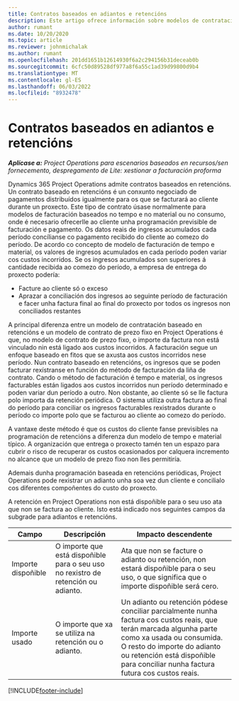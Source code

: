 ```yaml
---
title: Contratos baseados en adiantos e retencións
description: Este artigo ofrece información sobre modelos de contratación baseados en retencións e avances nas operacións do proxecto.
author: rumant
ms.date: 10/20/2020
ms.topic: article
ms.reviewer: johnmichalak
ms.author: rumant
ms.openlocfilehash: 201dd1651b12614930f6a2c294156b31deceab0b
ms.sourcegitcommit: 6cfc50d89528df977a8f6a55c1ad39d99800d9b4
ms.translationtype: MT
ms.contentlocale: gl-ES
ms.lasthandoff: 06/03/2022
ms.locfileid: "8932478"
---
```

# <a name="advances-and-retainer-based-contracts"></a>Contratos baseados en adiantos e retencións


_**Aplícase a:** Project Operations para escenarios baseados en recursos/sen fornecemento, despregamento de Lite: xestionar a facturación proforma_

Dynamics 365 Project Operations admite contratos baseados en retencións. Un contrato baseado en retencións é un conxunto negociado de pagamentos distribuídos igualmente para os que se facturará ao cliente durante un proxecto. Este tipo de contrato úsase normalmente para modelos de facturación baseados no tempo e no material ou no consumo, onde é necesario ofrecerlle ao cliente unha programación previsible de facturación e pagamento. Os datos reais de ingresos acumulados cada período concílianse co pagamento recibido do cliente ao comezo do período. De acordo co concepto de modelo de facturación de tempo e material, os valores de ingresos acumulados en cada período poden variar cos custos incorridos. Se os ingresos acumulados son superiores á cantidade recibida ao comezo do período, a empresa de entrega do proxecto podería:

- Facture ao cliente só o exceso 
- Aprazar a conciliación dos ingresos ao seguinte período de facturación e facer unha factura final ao final do proxecto por todos os ingresos non conciliados restantes

A principal diferenza entre un modelo de contratación baseado en retencións e un modelo de contrato de prezo fixo en Project Operations é que, no modelo de contrato de prezo fixo, o importe da factura non está vinculado nin está ligado aos custos incorridos. A facturación segue un enfoque baseado en fitos que se axusta aos custos incorridos nese período. Nun contrato baseado en retencións, os ingresos que se poden facturar rexístranse en función do método de facturación da liña de contrato. Cando o método de facturación é tempo e material, os ingresos facturables están ligados aos custos incorridos nun período determinado e poden variar dun período a outro. Non obstante, ao cliente só se lle factura polo importa da retención periódica. O sistema utiliza outra factura ao final do período para conciliar os ingresos facturables rexistrados durante o período co importe polo que se facturou ao cliente ao comezo do período.

A vantaxe deste método é que os custos do cliente fanse previsibles na programación de retencións a diferenza dun modelo de tempo e material típico. A organización que entrega o proxecto tamén ten un espazo para cubrir o risco de recuperar os custos ocasionados por calquera incremento no alcance que un modelo de prezo fixo non lles permitiría.

Ademais dunha programación baseada en retencións periódicas, Project Operations pode rexistrar un adianto unha soa vez dun cliente e concilialo cos diferentes compoñentes do custo do proxecto.

A retención en Project Operations non está dispoñible para o seu uso ata que non se factura ao cliente. Isto está indicado nos seguintes campos da subgrade para adiantos e retencións.

| Campo | Descripción | Impacto descendente |
| --- | --- | --- |
| Importe dispoñible | O importe que está dispoñible para o seu uso no rexistro de retención ou adianto. | Ata que non se facture o adianto ou retención, non estará dispoñible para o seu uso, o que significa que o importe dispoñible será cero. |
| Importe usado | O importe que xa se utiliza na retención ou o adianto. | Un adianto ou retención pódese conciliar parcialmente nunha factura cos custos reais, que terán marcada algunha parte como xa usada ou consumida. O resto do importe do adianto ou retención está dispoñible para conciliar nunha factura futura cos custos reais. |


[!INCLUDE[footer-include](../../includes/footer-banner.md)]